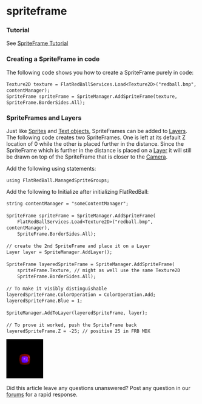 # spriteframe

### Tutorial

See [SpriteFrame Tutorial](../frb/docs/index.php)

### Creating a SpriteFrame in code

The following code shows you how to create a SpriteFrame purely in code:

```
Texture2D texture = FlatRedBallServices.Load<Texture2D>("redball.bmp", contentManager);
SpriteFrame spriteFrame = SpriteManager.AddSpriteFrame(texture, SpriteFrame.BorderSides.All);
```

### SpriteFrames and Layers

Just like [Sprites](../frb/docs/index.php) and [Text objects](../frb/docs/index.php), SpriteFrames can be added to [Layers](../frb/docs/index.php). The following code creates two SpriteFrames. One is left at its default Z location of 0 while the other is placed further in the distance. Since the SpriteFrame which is further in the distance is placed on a [Layer](../frb/docs/index.php) it will still be drawn on top of the SpriteFrame that is closer to the [Camera](../frb/docs/index.php).

Add the following using statements:

```
using FlatRedBall.ManagedSpriteGroups;
```

Add the following to Initialize after initializing FlatRedBall:

```
string contentManager = "someContentManager";
 
SpriteFrame spriteFrame = SpriteManager.AddSpriteFrame(
    FlatRedBallServices.Load<Texture2D>("redball.bmp", contentManager),
    SpriteFrame.BorderSides.All);

// create the 2nd SpriteFrame and place it on a Layer
Layer layer = SpriteManager.AddLayer();

SpriteFrame layeredSpriteFrame = SpriteManager.AddSpriteFrame(
    spriteFrame.Texture, // might as well use the same Texture2D
    SpriteFrame.BorderSides.All);

// To make it visibly distinguishable
layeredSpriteFrame.ColorOperation = ColorOperation.Add;
layeredSpriteFrame.Blue = 1;

SpriteManager.AddToLayer(layeredSpriteFrame, layer);

// To prove it worked, push the SpriteFrame back
layeredSpriteFrame.Z = -25; // positive 25 in FRB MDX
```

![LayeredSpriteFrame.png](../media/migrated_media-LayeredSpriteFrame.png)

Did this article leave any questions unanswered? Post any question in our [forums](../frb/forum.md) for a rapid response.
